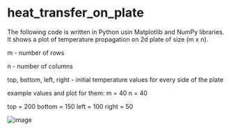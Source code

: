 # heat_transfer_on_plate
The following code is written in Python usin Matplotlib and NumPy libraries. It shows a plot of temperature propagation on 2d plate of size  (m x n).

m - number of rows

n - number of columns

top, bottom, left, right - initial temperature values for every side of the plate


example values and plot for them:
m = 40
n = 40

top = 200
bottom = 150
left = 100
right = 50

![image](https://user-images.githubusercontent.com/67865361/116825035-9399ca00-ab8d-11eb-9935-5cdaf70fc4ee.png)
